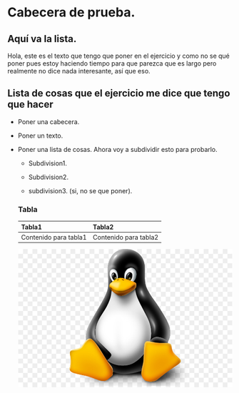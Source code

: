 # Cabecera de prueba.

## Aquí va la lista.

Hola, este es el texto que tengo que poner en el ejercicio y como no se qué poner pues estoy haciendo tiempo para que parezca que es largo pero realmente no dice nada interesante, así que eso.

## Lista de cosas que el ejercicio me dice que tengo que hacer

* Poner una cabecera.

* Poner un texto.

* Poner una lista de cosas. Ahora voy a subdividir esto para probarlo.

  * Subdivision1.
  
  * Subdivision2.
  
  * subdivision3. (si, no se que poner).
  
  ### Tabla
  
  Tabla1|Tabla2
  ------|------
  Contenido para tabla1|Contenido para tabla2
  
  
  ![Imagen tux](https://github.com/mrodriguezl/ejercicio-LLMM/blob/master/kisspng-tux-arch-linux-linux-distribution-ubuntu-billing-module-update-failed-3975-issues-is-5bef9cdc050ac2.9214488315424299160207.jpg)
  
  
  
  

